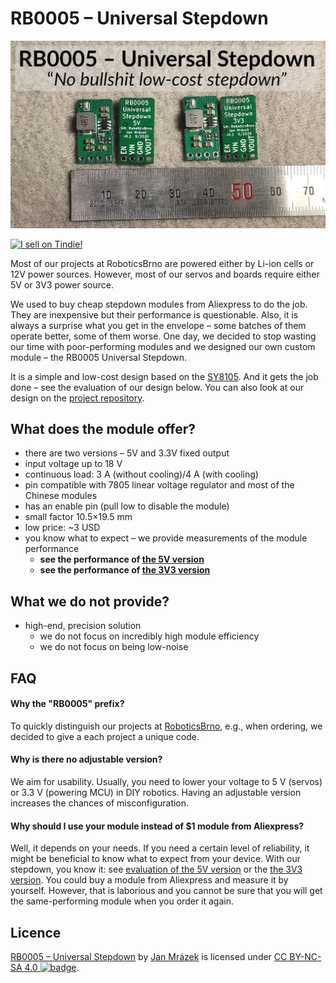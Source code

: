 # RB0005 – Universal Stepdown

![StepDown photo](evaluation/assets/header.jpg)

[![I sell on
Tindie!](https://d2ss6ovg47m0r5.cloudfront.net/badges/tindie-mediums.png)](https://www.tindie.com/stores/yaqwsx/?ref=offsite_badges&utm_source=sellers_yaqwsx&utm_medium=badges&utm_campaign=badge_large)


Most of our projects at RoboticsBrno are powered either by Li-ion cells or 12V
power sources. However, most of our servos and boards require either 5V or 3V3
power source.

We used to buy cheap stepdown modules from Aliexpress to do the job. They are
inexpensive but their performance is questionable. Also, it is always a
surprise what you get in the envelope – some batches of them operate better,
some of them worse. One day, we decided to stop wasting our time with
poor-performing modules and we designed our own custom module – the RB0005
Universal Stepdown.

It is a simple and low-cost design based on the
[SY8105](https://file.remont-aud.net/baza/dc_dc/data/SY8105.pdf). And it gets
the job done – see the evaluation of our design below. You can also look at our
design on the [project
repository](https://github.com/RoboticsBrno/RB0005-UniversalStepDown).

## What does the module offer?

- there are two versions – 5V and 3.3V fixed output
- input voltage up to 18 V
- continuous load: 3 A (without cooling)/4 A (with cooling)
- pin compatible with 7805 linear voltage regulator and most of the Chinese modules
- has an enable pin (pull low to disable the module)
- small factor 10.5×19.5 mm
- low price: ~3 USD
- you know what to expect – we provide measurements of the module performance
    - **see the performance of [the 5V version](https://roboticsbrno.github.io/RB0005-UniversalStepDown/eval5v/index.html)**
    - **see the performance of [the 3V3 version](https://roboticsbrno.github.io/RB0005-UniversalStepDown/eval3v/index.html)**

## What we do not provide?

- high-end, precision solution
    - we do not focus on incredibly high module efficiency
    - we do not focus on being low-noise

## FAQ

#### Why the "RB0005" prefix?

To quickly distinguish our projects at
[RoboticsBrno](https://github.com/RoboticsBrno/), e.g., when ordering, we
decided to give a each project a unique code.

#### Why is there no adjustable version?

We aim for usability. Usually, you need to lower your voltage to 5 V (servos) or
3.3 V (powering MCU) in DIY robotics. Having an adjustable version increases
the chances of misconfiguration.

#### Why should I use your module instead of $1 module from Aliexpress?

Well, it depends on your needs. If you need a certain level of reliability, it
might be beneficial to know what to expect from your device. With our stepdown,
you know it: see [evaluation of the 5V
version](https://roboticsbrno.github.io/RB0005-UniversalStepDown/eval5v/index.html)
or the [the 3V3
version](https://roboticsbrno.github.io/RB0005-UniversalStepDown/eval3v/index.html).
You could buy a module from Aliexpress and measure it by yourself. However, that
is laborious and you cannot be sure that you will get the same-performing module
when you order it again.

## Licence

[RB0005 – Universal
Stepdown](https://roboticsbrno.github.io/RB0005-UniversalStepDown/) by [Jan
Mrázek](https://honzamrazek.cz) is licensed under [CC BY-NC-SA
4.0 ![badge](https://licensebuttons.net/l/by-nc-sa/4.0/80x15.png)](https://creativecommons.org/licenses/by-nc-sa/4.0).

